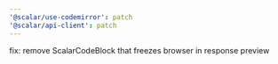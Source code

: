 ```yaml
---
'@scalar/use-codemirror': patch
'@scalar/api-client': patch
---
```


fix: remove ScalarCodeBlock that freezes browser in response preview
